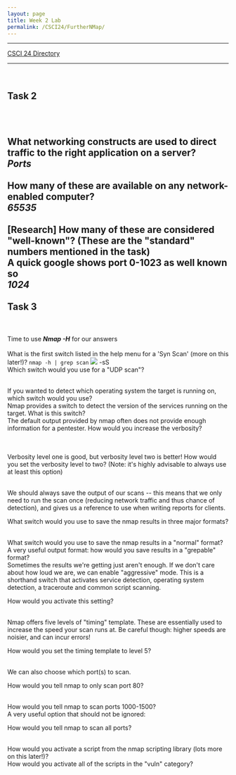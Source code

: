 ```yaml
---
layout: page
title: Week 2 Lab
permalink: /CSCI24/FurtherNMap/
---
```


---

[CSCI 24 Directory](https://zacvr.github.io/CSCI24/)
<br/>

---
<br/>

Task 2
---
<br/><br/>
What networking constructs are used to direct traffic to the right application on a server?
<br/>
***Ports***
<br/><br/>
How many of these are available on any network-enabled computer?
<br/>
***65535***
<br/><br/>
[Research] How many of these are considered "well-known"? (These are the "standard" numbers mentioned in the task)
<br/>
A quick google shows port 0-1023 as well known so
<br/>
***1024***
<br/><br/>
Task 3
---
<br/><br/>
Time to use
***Nmap -H*** for our answers
<br/><br/>
What is the first switch listed in the help menu for a 'Syn Scan' (more on this later!)?
```nmap -h | grep scan```
<img src="/images/CSCI24/FurtherNMap/Task 3 Q1.png">
-sS
<br/>
Which switch would you use for a "UDP scan"?

<br/>
If you wanted to detect which operating system the target is running on, which switch would you use?

<br/>
Nmap provides a switch to detect the version of the services running on the target. What is this switch?

<br/>
The default output provided by nmap often does not provide enough information for a pentester. How would you increase the verbosity?

<br/><br/>
Verbosity level one is good, but verbosity level two is better! How would you set the verbosity level to two?
(Note: it's highly advisable to always use at least this option)

<br/>
We should always save the output of our scans -- this means that we only need to run the scan once (reducing network traffic and thus chance of detection), and gives us a reference to use when writing reports for clients.

What switch would you use to save the nmap results in three major formats?

<br/>
What switch would you use to save the nmap results in a "normal" format?

<br/>
A very useful output format: how would you save results in a "grepable" format?

<br/>
Sometimes the results we're getting just aren't enough. If we don't care about how loud we are, we can enable "aggressive" mode. This is a shorthand switch that activates service detection, operating system detection, a traceroute and common script scanning.

How would you activate this setting?

<br/>
Nmap offers five levels of "timing" template. These are essentially used to increase the speed your scan runs at. Be careful though: higher speeds are noisier, and can incur errors!

How would you set the timing template to level 5?

<br/>
We can also choose which port(s) to scan.

How would you tell nmap to only scan port 80?

<br/>
How would you tell nmap to scan ports 1000-1500?

<br/>
A very useful option that should not be ignored:

How would you tell nmap to scan all ports?

<br/>
How would you activate a script from the nmap scripting library (lots more on this later!)?

<br/>
How would you activate all of the scripts in the "vuln" category?

<br/>
